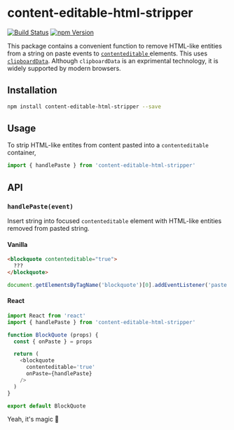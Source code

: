 # content-editable-html-stripper

[![Build Status](https://travis-ci.org/alexZielonko/content-editable-html-stripper.svg?branch=master)](https://travis-ci.org/alexZielonko/content-editable-html-stripper)
[![npm Version](https://img.shields.io/badge/npm-v1.0.1-blue.svg)](https://www.npmjs.com/package/tag-wrapper)

This package contains a convenient function to remove HTML-like entities from a string on paste events to [`contenteditable` ](https://developer.mozilla.org/en-US/docs/Web/HTML/Global_attributes/contenteditable) elements. This uses [`clipboardData`](https://developer.mozilla.org/en-US/docs/Web/API/ClipboardEvent/clipboardData). Although `clipboardData` is an exprimental technology, it is widely supported by modern browsers.

## Installation

```bash
npm install content-editable-html-stripper --save
```

## Usage

To strip HTML-like entites from content pasted into a `contenteditable` container,

```js
import { handlePaste } from 'content-editable-html-stripper'
```

## API

### `handlePaste(event)`

Insert string into focused `contenteditable` element with HTML-like entities removed from pasted string.

#### Vanilla

```html
<blockquote contenteditable="true">
  ???
</blockquote>
```

```js
document.getElementsByTagName('blockquote')[0].addEventListener('paste', handlePaste)
```

#### React

```js
import React from 'react'
import { handlePaste } from 'content-editable-html-stripper'

function BlockQuote (props) {
  const { onPaste } = props

  return (
    <blockquote
      contenteditable='true'
      onPaste={handlePaste}
    />
  )
}

export default BlockQuote
```

Yeah, it's magic 💫

